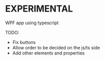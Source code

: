 # EXPERIMENTAL

WPF app using typescript

TODO:

+ Fix buttons
+ Allow order to be decided on the js/ts side
+ Add other elements and properties